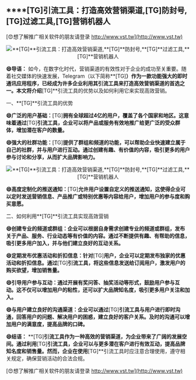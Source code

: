 ## ****[TG]**引流工具：打造高效营销渠道,**[TG]**防封号,**[TG]**过滤工具,**[TG]**营销机器人**

[😍想了解推广相关软件的朋友请登录 http://www.vst.tw](http://www.vst.tw)

 <center><img src="https://vst.tw/MP4/tuiguang/png/4.png" alt="**[TG]**引流工具：打造高效营销渠道,**[TG]**防封号,**[TG]**过滤工具,**[TG]**营销机器人"></center>

**😄导语：**
如今，在数字化时代，营销渠道的有效性对于企业的成功至关重要。随着社交媒体的快速发展，Telegram（以下简称**[TG]**）作为一款功能强大的即时通讯应用程序，已经成为许多企业利用其引流工具来打造高效营销渠道的首选之一。本文将介绍**[TG]**引流工具的优势以及如何利用它来实现高效营销。

一、**[TG]**引流工具的优势

**😄广泛的用户基础：**[TG]**拥有全球超过4亿的用户，覆盖了各个国家和地区。这意味着通过**[TG]**引流工具，企业可以将产品或服务有效地推广给更广泛的受众群体，增加潜在客户的数量。**

**😄强大的社群功能：**[TG]**提供了群组和频道的功能，可以帮助企业快速建立属于自己的社群，并与用户进行互动。通过创建有趣、有价值的内容，吸引更多的用户参与讨论和分享，从而扩大品牌影响力。**

 <center><img src="https://vst.tw/MP4/tuiguang/png/1.png" alt="**[TG]**引流工具：打造高效营销渠道,**[TG]**防封号,**[TG]**过滤工具,**[TG]**营销机器人"></center>

**😄高度定制化的推送通知：**[TG]**允许用户设置自定义的推送通知，这使得企业可以定时发送营销信息、产品推广或特别优惠等内容给用户，增加用户的参与度和购买意愿。**

二、如何利用**[TG]**引流工具实现高效营销

**😄创建专业的频道或群组：企业可以根据自身需求创建专业的频道或群组，发布关于产品、服务、行业动态等有价值的内容。通过不断提供有趣、有帮助的信息，吸引更多用户加入，并与他们建立良好的互动关系。**

**😄定期发布优惠活动和折扣信息：针对**[TG]**用户，企业可以定期发布独家的优惠活动和折扣信息。通过**[TG]**引流工具，将这些信息发送给订阅用户，激发用户的购买欲望，增加销售量。**

**😄引导用户参与互动：通过开展有奖问答、抽奖活动等形式，鼓励用户参与互动。这不仅可以增加用户的粘性，还可以扩大品牌知名度，吸引更多用户关注和加入。**

**😄与用户建立良好的沟通渠道：企业可以通过**[TG]**引流工具与用户进行即时沟通，回答用户的问题、解决用户的困惑，建立良好的客户关系。及时的沟通可以增加用户的满意度，提高品牌的口碑。**

**😄结语：**
**[TG]**引流工具作为一种高效的营销渠道，为企业带来了广阔的发展空间。通过利用**[TG]**引流工具，企业可以与更多潜在客户进行有效互动，提高品牌知名度和销售量。然而，企业在使用**[TG]**引流工具时应注意合理使用，遵守相关规定，确保营销活动的合法合规。

[😍想了解推广相关软件的朋友请登录 http://www.vst.tw](http://www.vst.tw)



